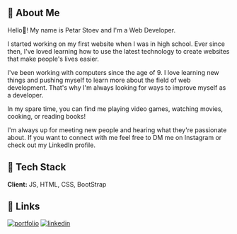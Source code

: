 
## 🚀 About Me
Hello👋! My name is Petar Stoev and I'm a Web Developer.

I started working on my first website when I was in high school. Ever since then, I've loved learning how to use the latest technology to create websites that make people's lives easier.

I've been working with computers since the age of 9. I love learning new things and pushing myself to learn more about the field of web development. That's why I'm always looking for ways to improve myself as a developer.

In my spare time, you can find me playing video games, watching movies, cooking, or reading books!

I'm always up for meeting new people and hearing what they're passionate about. If you want to connect with me feel free to DM me on Instagram or check out my LinkedIn profile.


## 👀 Tech Stack

**Client:** JS, HTML, CSS, BootStrap

## 🔗 Links
[![portfolio](https://img.shields.io/badge/my_portfolio-000?style=for-the-badge&logo=ko-fi&logoColor=white)](https://github.com/PetarStoev02)
[![linkedin](https://img.shields.io/badge/linkedin-0A66C2?style=for-the-badge&logo=linkedin&logoColor=white)](https://www.linkedin.com/in/petar-stoev-807148252/)

<!---
PetarStoev02/PetarStoev02 is a ✨ special ✨ repository because its `README.md` (this file) appears on your GitHub profile.
You can click the Preview link to take a look at your changes.
--->
